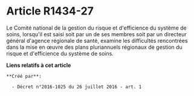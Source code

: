 # Article R1434-27

Le Comité national de la gestion du risque et d'efficience du système de soins, lorsqu'il est saisi soit par un de ses
membres soit par un directeur général d'agence régionale de santé, examine les difficultés rencontrées dans la mise en œuvre
des plans pluriannuels régionaux de gestion du risque et d'efficience du système de soins.

**Liens relatifs à cet article**

	**Créé par**:

	  - Décret n°2016-1025 du 26 juillet 2016 - art. 1
